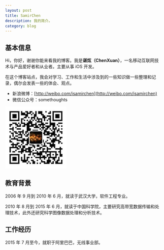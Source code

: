 ```yaml
---
layout: post
title: SamirChen
description: 我的简介。
category: blog
---
```


## 基本信息

Hi，你好，谢谢你能来看我的博客。我是**谌炫（ChenXuan）**，一名移动互联网技术与产品爱好者和从业者。主要从事 iOS 开发。

在这个博客站点，我会对学习、工作和生活中涉及到的一些知识做一些整理和记录，偶尔会发表一些的体会、观点。

<!-- - Github: [https://github.com/samirchen](https://github.com/samirchen) -->
- 新浪微博：[http://weibo.com/isamirchen](http://weibo.com/isamirchen)
- 微信公众号：somethoughts

![image](../../images/qrcode-somethoughts.jpg)


## 教育背景

2006 年 9 月到 2010 年 6 月，就读于武汉大学，软件工程专业。

2010 年 8 月到 2015 年 6 月，就读于中国科学院，主要研究高带宽数据传输和处理技术，此外还研究科学图像数据处理和分析技术。


## 工作经历

2015 年 7 月至今，就职于阿里巴巴，无线事业部。